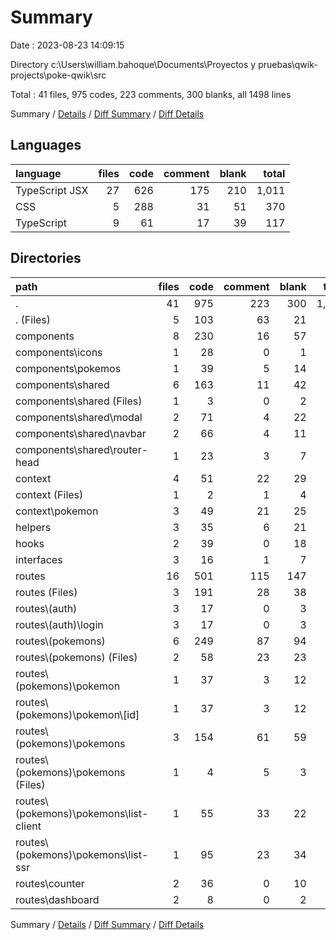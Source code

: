 # Summary

Date : 2023-08-23 14:09:15

Directory c:\\Users\\william.bahoque\\Documents\\Proyectos y pruebas\\qwik-projects\\poke-qwik\\src

Total : 41 files,  975 codes, 223 comments, 300 blanks, all 1498 lines

Summary / [Details](details.md) / [Diff Summary](diff.md) / [Diff Details](diff-details.md)

## Languages
| language | files | code | comment | blank | total |
| :--- | ---: | ---: | ---: | ---: | ---: |
| TypeScript JSX | 27 | 626 | 175 | 210 | 1,011 |
| CSS | 5 | 288 | 31 | 51 | 370 |
| TypeScript | 9 | 61 | 17 | 39 | 117 |

## Directories
| path | files | code | comment | blank | total |
| :--- | ---: | ---: | ---: | ---: | ---: |
| . | 41 | 975 | 223 | 300 | 1,498 |
| . (Files) | 5 | 103 | 63 | 21 | 187 |
| components | 8 | 230 | 16 | 57 | 303 |
| components\\icons | 1 | 28 | 0 | 1 | 29 |
| components\\pokemos | 1 | 39 | 5 | 14 | 58 |
| components\\shared | 6 | 163 | 11 | 42 | 216 |
| components\\shared (Files) | 1 | 3 | 0 | 2 | 5 |
| components\\shared\\modal | 2 | 71 | 4 | 22 | 97 |
| components\\shared\\navbar | 2 | 66 | 4 | 11 | 81 |
| components\\shared\\router-head | 1 | 23 | 3 | 7 | 33 |
| context | 4 | 51 | 22 | 29 | 102 |
| context (Files) | 1 | 2 | 1 | 4 | 7 |
| context\\pokemon | 3 | 49 | 21 | 25 | 95 |
| helpers | 3 | 35 | 6 | 21 | 62 |
| hooks | 2 | 39 | 0 | 18 | 57 |
| interfaces | 3 | 16 | 1 | 7 | 24 |
| routes | 16 | 501 | 115 | 147 | 763 |
| routes (Files) | 3 | 191 | 28 | 38 | 257 |
| routes\\(auth) | 3 | 17 | 0 | 3 | 20 |
| routes\\(auth)\\login | 3 | 17 | 0 | 3 | 20 |
| routes\\(pokemons) | 6 | 249 | 87 | 94 | 430 |
| routes\\(pokemons) (Files) | 2 | 58 | 23 | 23 | 104 |
| routes\\(pokemons)\\pokemon | 1 | 37 | 3 | 12 | 52 |
| routes\\(pokemons)\\pokemon\\[id] | 1 | 37 | 3 | 12 | 52 |
| routes\\(pokemons)\\pokemons | 3 | 154 | 61 | 59 | 274 |
| routes\\(pokemons)\\pokemons (Files) | 1 | 4 | 5 | 3 | 12 |
| routes\\(pokemons)\\pokemons\\list-client | 1 | 55 | 33 | 22 | 110 |
| routes\\(pokemons)\\pokemons\\list-ssr | 1 | 95 | 23 | 34 | 152 |
| routes\\counter | 2 | 36 | 0 | 10 | 46 |
| routes\\dashboard | 2 | 8 | 0 | 2 | 10 |

Summary / [Details](details.md) / [Diff Summary](diff.md) / [Diff Details](diff-details.md)